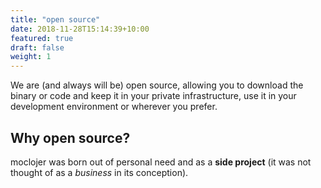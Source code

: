 ```yaml
---
title: "open source"
date: 2018-11-28T15:14:39+10:00
featured: true
draft: false
weight: 1
---
```


We are (and always will be) open source, allowing you to download the binary or code and keep it in your private infrastructure, use it in your development environment or wherever you prefer.

## Why open source?

moclojer was born out of personal need and as a **side project** (it was not thought of as a _business_ in its conception).
